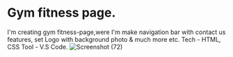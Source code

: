 # Gym fitness page. 
I'm creating gym fitness-page,were I'm make navigation bar with contact us features, set Logo with background photo & much more etc.
Tech - HTML, CSS
Tool - V.S Code.
![Screenshot (72)](https://user-images.githubusercontent.com/91480902/139277214-cc442a33-a555-4048-9a2f-6f2be03d3f44.png)
